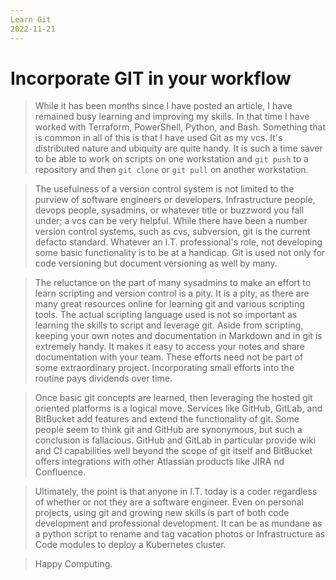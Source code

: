 ```yaml
---
Learn Git
2022-11-21
---
```


# Incorporate GIT in your workflow

> While it has been months since I have posted an article, I have remained busy learning and improving my skills. In that time I have worked with Terraform, PowerShell, Python, and Bash. Something that is common in all of this is that I have used Git as my vcs. It's distributed nature and ubiquity are quite handy. It is such a time saver to be able to work on scripts on one workstation and `git push` to a repository and then `git clone` or `git pull` on another workstation.

> The usefulness of a version control system is not limited to the purview of software engineers or developers. Infrastructure people, devops people, sysadmins, or whatever title or buzzword you fall under; a vcs can be very helpful. While there have been a number version control systems, such as cvs, subversion, git is the current defacto standard. Whatever an I.T. professional's role, not developing some basic functionality is to be at a handicap. Git is used not only for code versioning but document versioning as well by many.

> The reluctance on the part of many sysadmins to make an effort to learn scripting and version control is a pity. It is a pity, as there are many great resources online for learning git and various scripting tools. The actual scripting language used is not so important as learning the skills to script and leverage git. Aside from scripting, keeping your own notes and documentation in Markdown and in git is extremely handy. It makes it easy to access your notes and share documentation with your team. These efforts need not be part of some extraordinary project. Incorporating small efforts into the routine pays dividends over time.

> Once basic git concepts are learned, then leveraging the hosted git oriented platforms is a logical move. Services like GitHub, GitLab, and BitBucket add features and extend the functionality of git. Some people seem to think git and GitHub are synonymous, but such a conclusion is fallacious. GitHub and GitLab in particular provide wiki and CI capabilities well beyond the scope of git itself and BitBucket offers integrations with other Atlassian products like JIRA nd Confluence.

> Ultimately, the point is that anyone in I.T. today is a coder regardless of whether or not they are a software engineer. Even on personal projects, using git and growing new skills is part of both code development and professional development. It can be as mundane as a python script to rename and tag vacation photos or Infrastructure as Code modules to deploy a Kubernetes cluster.

> Happy Computing.
